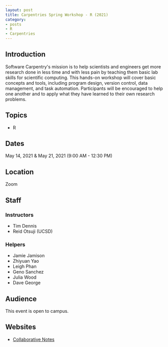 ```yaml
---
layout: post
title: Carpentries Spring Workshop - R (2021)
category:
- posts
- R
- Carpentries
---
```


## Introduction
Software Carpentry's mission is to help scientists and engineers get more research done in less time and with less pain by teaching them basic lab skills for scientific computing. This hands-on workshop will cover basic concepts and tools, including program design, version control, data management, and task automation. Participants will be encouraged to help one another and to apply what they have learned to their own research problems.

## Topics
* R

## Dates
May 14, 2021 & May 21, 2021 (9:00 AM - 12:30 PM)

## Location
Zoom

## Staff

### Instructors
* Tim Dennis
* Reid Otsuji (UCSD)

### Helpers
* Jamie Jamison
* Zhiyuan Yao
* Leigh Phan
* Geno Sanchez
* Julia Wood
* Dave George

## Audience
This event is open to campus.

## Websites
* [Collaborative Notes](https://pad.carpentries.org/2021-r-librarians)
